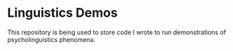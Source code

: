 # Linguistics Demos
This repository is being used to store code I wrote to run demonstrations of psycholinguistics phenomena.
